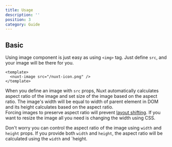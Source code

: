 ```yaml
---
title: Usage
description: ''
position: 3
category: Guide
---
```


## Basic

Using image component is just easy as using `<img>` tag. Just define `src`, and your image will be there for you.

<code-group>
  <code-block label="index.vue" active>

  ```vue{}[index.vue]
  <template>
    <nuxt-image src="/nuxt-icon.png" />
  </template>
  ```

  </code-block>
  <code-block label="Preview">

  <div class="text-center p-4 bg-gray-800 rounded-b-md">
    <nuxt-image src="/nuxt-icon.png" />
  </div>

  </code-block>
</code-group>

When you define an image with `src` props, Nuxt automatically calculates aspect ratio of the image and set size of the image based on the aspect ratio. The image's width will be equal to width of parent element in DOM and its height calculates based on the aspect ratio.   
Forcing images to preserve aspect ratio will prevent [layout shifting](https://web.dev/cls/).
If you want to resize the image all you need is changing the width using CSS.

Don't worry you can control the aspect ratio of the image using `width` and `height` props. If you provide both `width` and `height`, the aspect ratio will be calculated using the `width` and `height.